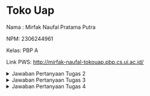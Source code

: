 # Toko Uap
Nama : Mirfak Naufal Pratama Putra

NPM: 2306244961

Kelas: PBP A

Link PWS: http://mirfak-naufal-tokouap.pbp.cs.ui.ac.id/
<details>
<summary>Jawaban Pertanyaan Tugas 2</summary>

### Jelaskan bagaimana cara kamu mengimplementasikan checklist di atas secara step-by-step (bukan hanya sekadar mengikuti tutorial):

1. Membuat direktori toko-uap, mengaktifkan virtual environment, lalu start project menggunakan django dengan nama project toko_uap.
2. Membuat aplikasi dengan nama main, membuat direktori baru, lalu membuat berkas main.html untuk tampilan web.
3. Mengubah berkas models.py, mengisi file views.py, melakukan routing pada aplikasi main dan mengonfigurasi routing pada direktori proyek.
4. Melakukan add, commit, dan push kepada github dan PWS.

### Buatlah bagan yang berisi request client ke web aplikasi berbasis Django beserta responnya dan jelaskan pada bagan tersebut kaitan antara urls.py, views.py, models.py, dan berkas html.
https://drive.google.com/file/d/1j8FsfsbHzdqzthDkdS4eSv9-jqq99bC4/view?usp=sharing

### Jelaskan fungsi git dalam pengembangan perangkat lunak!
Git adalah sistem kontrol versi yang berfungsi untuk melacak perubahan kode sumber dalam pengembangan perangkat lunak. Git membantu menjaga kualitas kode, meningkatkan efisiensi kolaborasi, dan mempermudah manajemen proyek.

### Menurut Anda, dari semua framework yang ada, mengapa framework Django dijadikan permulaan pembelajaran pengembangan perangkat lunak?
Django sering digunakan untuk pemula karena mudah untuk digunakan, arsitektur yang terstruktur, sakalbilitas dan fleksibilitas, keamanan yang kuat, dll.

### Mengapa model pada Django disebut sebagai ORM?
Model pada Django disebut sebagai ORM karena mereka menyederhanakan interaksi antara aplikasi Python dan basis data relasional dengan cara yang terstruktur dan terstandarisasi. ORM Pada Django juga membantu mengurangi kebutuhan untuk menulis SQL secara langsung.
</details>

<details>
<summary>Jawaban Pertanyaan Tugas 3</summary>

### Jelaskan mengapa kita memerlukan data delivery dalam pengimplementasian sebuah platform?
Data delivery diperlukan dalam pengimplementasian platform karena untuk memastikan data tersedia, dapat diakses tepat waktu, dan dapat dikirimkan dengan cara yang efisien. Data delivery juga diperlukan untuk meningkatkan skalabilitas. Dengan data delivery, platform dapat berfungsi dengan optimal.

### Menurutmu, mana yang lebih baik antara XML dan JSON? Mengapa JSON lebih populer dibandingkan XML?
JSON lebih baik dan lebih populer dibandingkan XML karena JSON memiliki struktur yang lebih sederhana dan ringkas, ukuran data yang lebih kecil, serta lebih cepat untuk diparse oleh bahasa pemrograman, terutama JavaScript. 

### Jelaskan fungsi dari method is_valid() pada form Django dan mengapa kita membutuhkan method tersebut?
Method is_valid() digunakan untuk memvalidasi input dari user. Kita membutuhkan method tersebut untuk mencegah data yang tidak valid, memudahkan menangani error, dan menyederhanakan proses validasi.

### Mengapa kita membutuhkan csrf_token saat membuat form di Django? Apa yang dapat terjadi jika kita tidak menambahkan csrf_token pada form Django? Bagaimana hal tersebut dapat dimanfaatkan oleh penyerang?
csrf_token diperlukan dalam form Django untuk melindungi aplikasi dari serangan Cross-Site Request Forgery (CSRF), di mana penyerang dapat mengeksploitasi sesi pengguna untuk mengirimkan permintaan berbahaya yang tampaknya sah. Tanpa csrf_token, data aplikasi rentan dimanipulasi oleh penyerang, karena tidak ada cara untuk memverifikasi bahwa permintaan berasal dari sumber yang sah. Token ini membantu memvalidasi permintaan dengan memastikan bahwa hanya permintaan yang menyertakan token yang valid yang diterima.

### Jelaskan bagaimana cara kamu mengimplementasikan checklist di atas secara step-by-step
1. Membuat direktori baru pada root folder, menambahkan file base.html, mengonfigurasi file settings.py, dan mengubah file main.html.
2. Mengubah primary key dari integer menjadi uuid dengan cara mengimport uuid ke models.py.
3. Menambahkan file forms.py pada direktori main, import fungsi redirect pada file views.py, dan membuat fungsi baru pada views.py.
4. Mengimport fungsi baru dari views.py ke urls.py, menambahkan path untuk mengakses fungsi yang diimport, lalu membuat berkas baru dengan nama file fungsi yang diimport sebelumnya.
5. Mengimport fungsi HttpResponse dan serializers pada file views.py, lalu menambahkan fungsi baru untuk mengembalikan data dalam bentuk XML.
6. Melakukan import fungsi yang baru ditambahkan pada step 5 ke urls.py, lalu menambahkan path untuk mengakses fungsi tersebut.
7. Ulangi step 5 dan 6 untuk XML by id, JSON, dan JSON by id.

### Mengakses keempat URL di poin 2 menggunakan Postman, membuat screenshot dari hasil akses URL pada Postman, dan menambahkannya ke dalam README.md.

#### XML
![Screenshot 2024-09-17 222139](https://github.com/user-attachments/assets/c0cd0941-1a74-40fd-bef0-d0410b665e88)

#### XML by id
![Screenshot 2024-09-17 222216](https://github.com/user-attachments/assets/b1a79260-d0c0-47d6-9ba3-23603888a74d)

#### JSON
![Screenshot 2024-09-17 222235](https://github.com/user-attachments/assets/639d8f32-353c-42d8-bac8-6e533868248b)

#### JSON by id
![Screenshot 2024-09-17 222250](https://github.com/user-attachments/assets/73ea618e-1a78-4b3a-a52d-8125a6e26984)
</details>

<details>
<summary>Jawaban Pertanyaan Tugas 4</summary>
  
### Apa perbedaan antara HttpResponseRedirect() dan redirect()
HttpResponseRedirect() dan redirect() di Django sama-sama digunakan untuk melakukan redirect ke URL yang berbeda, namun memiliki perbedaan dalam fleksibilitasnya. HttpResponseRedirect() hanya menerima URL dalam bentuk string dan mengembalikan respons HTTP 302. Sementara itu, redirect() lebih fleksibel, karena dapat menerima URL string, nama view yang akan di-resolve menjadi URL.

### Jelaskan cara kerja penghubungan model Product dengan User!
Untuk menghubungkan model Product dengan User di Django, digunakan relasi ForeignKey pada model Product, yang mengaitkan setiap produk dengan user. Model Product akan memiliki field user yang merujuk ke model User melalui ForeignKey, dengan opsi on_delete=models.CASCADE agar produk yang dimiliki pengguna terhapus jika pengguna tersebut dihapus.

### Apa perbedaan antara authentication dan authorization, apakah yang dilakukan saat pengguna login? Jelaskan bagaimana Django mengimplementasikan kedua konsep tersebut.
Authentication adalah proses memverifikasi identitas pengguna, sementara authorization adalah menentukan hak akses pengguna setelah terautentikasi. Saat login, Django melakukan authentication, dan jika berhasil, sistem menentukan authorization user.

### Bagaimana Django mengingat pengguna yang telah login? Jelaskan kegunaan lain dari cookies dan apakah semua cookies aman digunakan?
Django mengingat pengguna yang telah login melalui cookies, dengan menyimpan sesi unik yang dikirim bersama setiap permintaan untuk mengenali pengguna. Cookies juga digunakan untuk menyimpan preferensi, melacak aktivitas, dan lain-lain.

### Jelaskan bagaimana cara kamu mengimplementasikan checklist di atas secara step-by-step
1. Menyalankan virtual environtment, meng-import UserCreationForm dan messages. Menambahkan fungsi register pada views.py dan membuat file register.html pada direktori main/templates. Lalu melakukan routing pada urls.py
2. Kembali ke views.py lalu meng-import authenticate dan login. Lalu menambahkan fungsi login pada views.py dan membuat login.html untuk tampilan login. Lalu melakukan routing pada urls.py
3. Kembali ke views.py lalu meng-import logout. Lalu menambahkan fungsi logout pada views.py dan membuat logout.html untuk tampilan logout. Lalu melakukan routing pada urls.py
4. Kembali ke views.py lalu meng-import login_required untuk merestriksi akses halaman main.
5. Kembali lagi ke views.py dan meng-import HttpResponseRedirect, reverse, dan datetime. Mengupdate fungsi login_user untuk menambahkan last login, lalu mengupdate fungsi show_main untuk menambahkan informasi cookie last_login. Mengubah fungsi logout untuk menghapus cookies ketika logout. Lalu menambahkan tampilan kapan terakhir login pada main.html.
6. Membuka models.py dan meng-import User. Lalu menambahkan block code 'user = models.ForeignKey(User, on_delete=models.CASCADE)' untuk mengaitkan Product dengan User.

</details>
